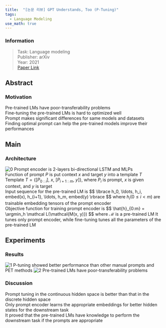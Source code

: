 ```yaml
---
title:  "[논문 리뷰] GPT Understands, Too (P-Tuning)"
tags:
  - Language Modeling
use_math: true
---
```


### Information
> Task: Language modeling \
> Publisher: arXiv \
> Year: 2021 \
> [Paper Link](https://arxiv.org/pdf/2103.10385.pdf)

## Abstract
### Motivation
Pre-trained LMs have poor-transferability problems\
Fine-tuning the pre-trained LMs is hard to optimized well\
Prompt makes significant differences for same models and datasets\
Finding optimal prompt can help the pre-trained models improve their performances 

## Main
### Architecture
![0](https://squiduu.github.io/assets/images/review/p_tuning/0.png)
Prompt encoder is 2-layers bi-directional LSTM and MLPs\
Function of prompt $P$ is put context $x$ and target $y$ into a template $T$\
Template $T=\lbrace [P_{0:i}],\ x,\ [P_{i+1:m},\ y]\rbrace$, where $P_i$ is prompt, $x$ is given context, and $y$ is target\
Input sequence for the pre-trained LM is
\$\$
  \lbrace h_0, \ldots, h_i, embed(x), h_{i+1}, \ldots, h_m, embed(y) \rbrace
\$\$
where $h_i (0 \le i < m)$ are trainable embedding tensors of the prompt encoder\
Objective function for training prompt encoder is
\$\$
  \hat{h}_{0:m} = \argmin_h \mathcal L(\mathcal{M(x, y)})
\$\$
where $\mathcal{M}$ is a pre-trained LM
It tunes only prompt encoder, while fine-tuning tunes all the parameters of the pre-trained LM

## Experiments
### Results
![1](https://squiduu.github.io/assets/images/review/p_tuning/1.png)
P-tuning showed better performance than other manual prompts and PET methods
![2](https://squiduu.github.io/assets/images/review/p_tuning/2.png)
Pre-trained LMs have poor-transferability problems

### Discussion
Prompt tuning in the continuous hidden space is better than that in the discrete hidden space\
Only prompt encoder learns the appropriate embeddings for better hidden states for the downstream task\
It proved that the pre-trained LMs have knowledge to perform the downstream task if the prompts are appropriate